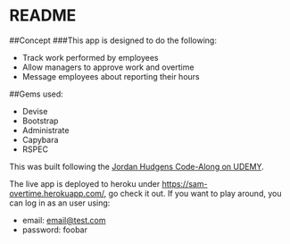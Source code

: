 # README

##Concept
###This app is designed to do the following:
- Track work performed by employees
- Allow managers to approve work and overtime
- Message employees about reporting their hours

##Gems used:
- Devise
- Bootstrap
- Administrate
- Capybara
- RSPEC

This was built following the [Jordan Hudgens Code-Along on UDEMY](https://www.udemy.com/professional-ruby-on-rails-coding-course).

The live app is deployed to heroku under https://sam-overtime.herokuapp.com/, go check it out. If you want to play around, you can log in as an user using:
- email: email@test.com
- password: foobar
